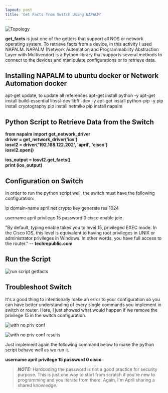 ```yaml
---
layout: post
title: 'Get Facts from Switch Using NAPALM'
---
```


![Topology](https://raw.githubusercontent.com/fidelis24/img/master/2020-10-14-topology.png)


**get_facts** is just one of the getters that support all NOS or network operating system.
To retrieve facts from a device, in this activity I used NAPALM. NAPALM (Network Automation and Programmability Abstraction Layer with Multivendor) is a Python library that supports several methods to connect to the devices and manipulate configurations or to retrieve data. 


## Installing NAPALM to ubuntu docker or Network Automation docker

apt-get update, to update all references
apt-get install python -y
apt-get install build-essential libssl-dev libffi-dev -y
apt-get install python-pip -y
pip install cryptography
pip install netmiko
pip install napalm



## Python Script to Retrieve Data from the Switch


**from napalm import get_network_driver**  
**driver = get_network_driver('ios')**    
**iosvl2 = driver('192.168.122.202', 'april', 'cisco')**  
**iosvl2.open()**  


**ios_output = iosvl2.get_facts()**  
**print (ios_output)**  




## Configuration on Switch

In order to run the python script well, the switch must have the following configuration:

ip domain-name april.net
crypto key generate rsa
1024

username april privilege 15 password 0 cisco
enable joie

 "By default, typing enable takes you to level 15, privileged EXEC mode. In the Cisco IOS, this level is equivalent to having root privileges in UNIX or administrator privileges in Windows. In other words, you have full access to the router." -- **techrepublic.com**
 
## Run the Script 
 
 ![run script getfacts](https://raw.githubusercontent.com/fidelis24/img/master/2020-10-14-runscript.png)

## Troubleshoot Switch
It's a good thing to intentionally make an error to your configuration so you can have better understanding of every single commands you implement in switch or router. Here, I just showed what would happen if we remove the privilege 15 in the switch configuration. 

![with no priv conf](https://raw.githubusercontent.com/fidelis24/img/master/2020-10-14-withnopriv.png)

![with no priv conf results](https://raw.githubusercontent.com/fidelis24/img/master/2020-10-14-withnoprivresult.png)

Just implement again the following command below to make the python script behave well as we run it.

**username april privilege 15 password 0 cisco**




 
> **_NOTE:_**  Hardcoding the password is not a good practice for security purpose. This is just one way to start from scratch if you're new to programming and you iterate from there. Again, I'm April sharing a shared knowledge.

